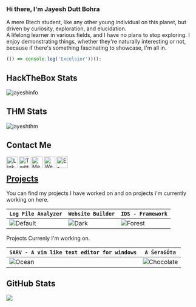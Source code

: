 
### Hi there, I'm Jayesh Dutt Bohra
A mere Btech student, like any other young individual on this planet, but driven by curiosity, exploration, and elucidation.<br>
A lifelong learner in various fields, and I have no plans to stop exploring. I enjoy demonstrating things, whether they're naturally interesting or not, because if there's something fascinating to showcase, I'm all in. 

```javascript
(() => console.log('Excelsior'))();
```

## HackTheBox Stats
![jayeshinfo](http://www.hackthebox.eu/badge/image/395271)

## THM Stats
![jayeshthm](https://tryhackme-badges.s3.amazonaws.com/TheMaxFort.png)

## Contact Me
<a href="https://www.linkedin.com/in/jayesh-dutt-bohra/" target="_blank">
  <img align="left" alt="LinkedIn" width="30px" src="https://img.icons8.com/color/48/000000/linkedin.png"/>
</a>
<a href="https://twitter.com/bohrajayesh" target="_blank">
  <img align="left" alt="Twitter" width="30px" src="https://img.icons8.com/color/48/000000/twitter.png"/>
</a>
<a href="https://bohrajayesh.medium.com/" target="_blank">
  <img align="left" alt="Medium" width="30px" src="https://img.icons8.com/color/48/000000/medium-monogram.png" />
</a>
<a href="https://bohradjayesh.github.io/blogs/" target="_blank">
  <img align="left" alt="Website" width="30px" src="https://img.icons8.com/color/48/000000/domain.png" />
</a>
<a href="mailto:bohrajayeshdutt@gmail.com" target="_blank">
  <img align="left" alt="E-Mail" width="30px" src="https://img.icons8.com/color/48/000000/email.png" />
</a>
<br>

## [Projects](https://github.com/bohradjayesh)

You can find my projects I have worked on and on projects i'm currently working on here.

| `Log File Analyzer` | `Website Builder` | `IDS - Framework` |
| --- |  --- | --- |
| ![Default](https://raw.githubusercontent.com/kitian616/jekyll-TeXt-theme/master/screenshots/skins_default.jpg) | ![Dark](https://raw.githubusercontent.com/kitian616/jekyll-TeXt-theme/master/screenshots/skins_dark.jpg) | ![Forest](https://raw.githubusercontent.com/kitian616/jekyll-TeXt-theme/master/screenshots/skins_forest.jpg) |

Projects Currenly I'm working on.

| `SARV - A vim like text editor for windows` | `A ŚeraGÓta` |
| --- |  --- |
| ![Ocean](https://raw.githubusercontent.com/kitian616/jekyll-TeXt-theme/master/screenshots/skins_ocean.jpg) | ![Chocolate](https://raw.githubusercontent.com/kitian616/jekyll-TeXt-theme/master/screenshots/skins_chocolate.jpg) |

## GitHub Stats
<p>
  <img src="https://github-profile-trophy.vercel.app/?username=bohradjayesh&theme=onedark&no-frame=true&column=7" />
</p>

